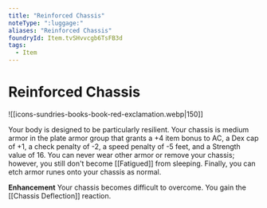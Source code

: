 ```yaml
---
title: "Reinforced Chassis"
noteType: ":luggage:"
aliases: "Reinforced Chassis"
foundryId: Item.tvSHvvcgb6TsFB3d
tags:
  - Item
---
```


# Reinforced Chassis
![[icons-sundries-books-book-red-exclamation.webp|150]]

Your body is designed to be particularly resilient. Your chassis is medium armor in the plate armor group that grants a +4 item bonus to AC, a Dex cap of +1, a check penalty of -2, a speed penalty of -5 feet, and a Strength value of 16. You can never wear other armor or remove your chassis; however, you still don't become [[Fatigued]] from sleeping. Finally, you can etch armor runes onto your chassis as normal.

**Enhancement** Your chassis becomes difficult to overcome. You gain the [[Chassis Deflection]] reaction.
